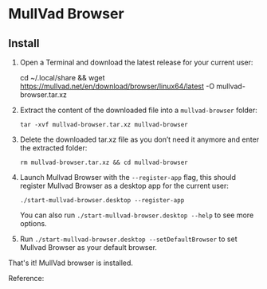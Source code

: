 # MullVad Browser



## Install 

1. Open a Terminal and download the latest release for your current user:

   cd ~/.local/share && wget https://mullvad.net/en/download/browser/linux64/latest -O mullvad-browser.tar.xz

2. Extract the content of the downloaded file into a `mullvad-browser` folder:

   `tar -xvf mullvad-browser.tar.xz mullvad-browser`

3. Delete the downloaded tar.xz file as you don’t need it anymore and enter the extracted folder:

   `rm mullvad-browser.tar.xz && cd mullvad-browser`

4. Launch Mullvad Browser with the `--register-app` flag, this should register Mullvad Browser as a desktop app for the current user:

   `./start-mullvad-browser.desktop --register-app`

   You can also run `./start-mullvad-browser.desktop --help` to see more options.

5. Run `./start-mullvad-browser.desktop --setDefaultBrowser` to set Mullvad Browser as your default browser.



That's it! MullVad browser is installed.

Reference: 

[](https://retiolus.net/posts/how-to-install-mullvad-browser-on-linux/)

